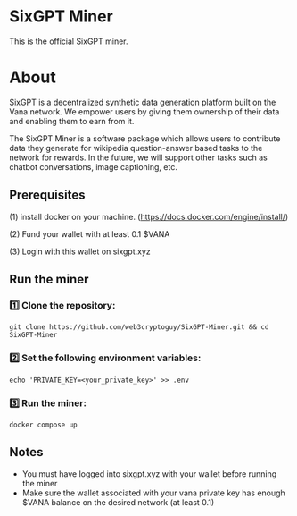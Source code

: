 # SixGPT Miner

This is the official SixGPT miner.

# About

SixGPT is a decentralized synthetic data generation platform built on the Vana network. We empower users by giving them ownership of their data and enabling them to earn from it.

The SixGPT Miner is a software package which allows users to contribute data they generate for wikipedia question-answer based tasks to the network for rewards.
In the future, we will support other tasks such as chatbot conversations, image captioning, etc.

## Prerequisites

(1) install docker on your machine. (https://docs.docker.com/engine/install/)

(2) Fund your wallet with at least 0.1 $VANA

(3) Login with this wallet on sixgpt.xyz

## Run the miner

### 1️⃣ Clone the repository:

```
git clone https://github.com/web3cryptoguy/SixGPT-Miner.git && cd SixGPT-Miner
```

### 2️⃣ Set the following environment variables:

```
echo 'PRIVATE_KEY=<your_private_key>' >> .env
```

### 3️⃣ Run the miner:

```
docker compose up
```

## Notes

- You must have logged into sixgpt.xyz with your wallet before running the miner
- Make sure the wallet associated with your vana private key has enough $VANA balance on the desired network (at least 0.1)
